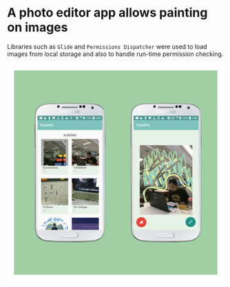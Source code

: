 # A photo editor app allows painting on images
Libraries such as `Glide` and `Permissions Dispatcher` were used to load images from local storage and also to handle run-time permission checking.

![app-image]

<!-- Markdown link & img dfn's -->
[app-image]: ./static/app.png